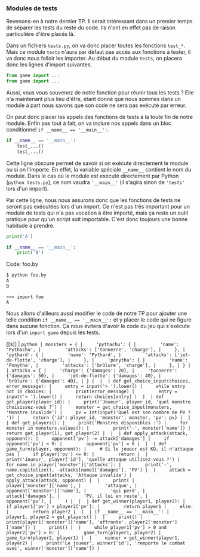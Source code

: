 ### Modules de tests

Revenons-en à notre dernier TP.
Il serait intéressant dans un premier temps de séparer les tests du reste du code.
Ils n'ont en effet pas de raison particulière d'être placés là.

Dans un fichiers `tests.py`, on va donc placer toutes les fonctions `test_*`.
Mais ce module `tests` n'aura par défaut pas accès aux fonctions à tester, il va donc nous falloir les importer.
Au début du module `tests`, on placera donc les lignes d'import suivantes.

```python
from game import ...
from game import ...
```

Aussi, vous vous souvenez de notre fonction pour réunir tous les tests ?
Elle n'a maintenant plus lieu d'être, étant donné que nous sommes dans un module à part nous savons que son code ne sera pas exécuté par erreur.

On peut donc placer les appels des fonctions de tests à la toute fin de notre module.
Enfin pas tout à fait, on va inclure nos appels dans un bloc conditionnel `if __name__ == '__main__':`.

```python
if __name__ == '__main__':
    test_...()
    test_...()
```

Cette ligne obscure permet de savoir si on exécute directement le module ou si on l'importe.
En effet, la variable spéciale `__name__` contient le nom du module.
Dans le cas où le module est exécuté directement par Python (`python tests.py`), ce nom vaudra `'__main__'` (il s'agira sinon de `'tests'` lors d'un import).

Par cette ligne, nous nous assurons donc que les fonctions de tests ne seront pas exécutées lors d'un import.
Ce n'est pas très important pour un module de tests qui n'a pas vocation à être importé, mais ça reste un outil pratique pour qu'un script soit importable.
C'est donc toujours une bonne habitude à prendre.

```python
print('A')

if __name__ == '__main__':
    print('B')
```
Code: foo.by

```bash
$ python foo.by
A
B
```

```pycon
>>> import foo
A
```

Nous allons d'ailleurs aussi modifier le code de notre TP pour ajouter une telle condition `if __name__ == '__main__':` et y placer le code qui ne figure dans aucune fonction.
Ça nous évitera d'avoir le code du jeu qui s'exécute lors d'un `import game` depuis les tests.

[[s]]
| ```python
| monsters = {
|     'pythachu': {
|         'name': 'Pythachu',
|         'attacks': ['tonnerre', 'charge'],
|     },
|     'pythard': {
|         'name': 'Pythard',
|         'attacks': ['jet-de-flotte', 'charge'],
|     },
|     'ponytha': {
|         'name': 'Ponytha',
|         'attacks': ['brûlure', 'charge'],
|     },
| }
| 
| attacks = {
|     'charge': {'damages': 20},
|     'tonnerre': {'damages': 50},
|     'jet-de-flotte': {'damages': 40},
|     'brûlure': {'damages': 40},
| }
| 
| 
| def get_choice_input(choices, error_message):
|     entry = input('> ').lower()
|     while entry not in choices:
|         print(error_message)
|         entry = input('> ').lower()
|     return choices[entry]
| 
| 
| def get_player(player_id):
|     print('Joueur', player_id, 'quel monstre choisissez-vous ?')
|     monster = get_choice_input(monsters, 'Monstre invalide')
|     pv = int(input('Quel est son nombre de PV ? '))
|     return {'id': player_id, 'monster': monster, 'pv': pv}
| 
| 
| def get_players():
|     print('Monstres disponibles :')
|     for monster in monsters.values():
|         print('-', monster['name'])
|     return get_player(1), get_player(2)
| 
| 
| def apply_attack(attack, opponent):
|     opponent['pv'] -= attack['damages']
|     if opponent['pv'] < 0:
|         opponent['pv'] = 0
| 
| 
| def game_turn(player, opponent):
|     # Si le joueur est KO, il n'attaque pas
|     if player['pv'] <= 0:
|         return
| 
|     print('Joueur', player['id'], 'quelle attaque utilisez-vous ?')
|     for name in player['monster']['attacks']:
|         print('-', name.capitalize(), -attacks[name]['damages'], 'PV')
| 
|     attack = get_choice_input(attacks, 'Attaque invalide')
|     apply_attack(attack, opponent)
| 
|     print(
|         player['monster']['name'],
|         'attaque',
|         opponent['monster']['name'],
|         'qui perd',
|         attack['damages'],
|         'PV, il lui en reste',
|         opponent['pv'],
|     )
| 
| 
| def get_winner(player1, player2):
|     if player1['pv'] > player2['pv']:
|         return player1
|     else:
|         return player2
| 
| 
| if __name__ == '__main__':
|     player1, player2 = get_players()
| 
|     print()
|     print(player1['monster']['name'], 'affronte', player2['monster']['name'])
|     print()
| 
|     while player1['pv'] > 0 and player2['pv'] > 0:
|         game_turn(player1, player2)
|         game_turn(player2, player1)
| 
|     winner = get_winner(player1, player2)
|     print('Le joueur', winner['id'], 'remporte le combat avec', winner['monster']['name'])
| ```
